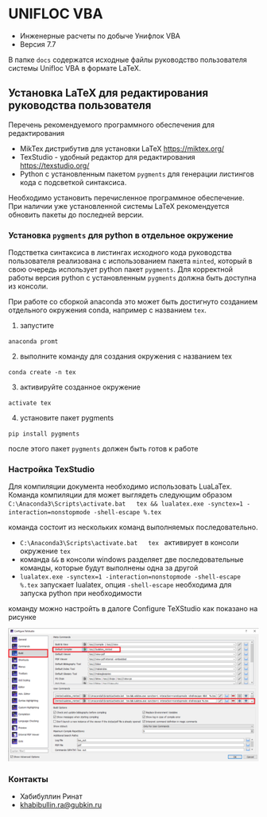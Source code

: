 # UNIFLOC VBA #

* Инженерные расчеты по добыче Унифлок VBA
* Версия 7.7


В папке `docs` содержатся исходные файлы руководство пользователя системы Unifloc VBA в формате LaTeX. 


## Установка LaTeX для редактирования руководства пользователя ###


Перечень рекомендуемого программного обеспечения для редактирования

* MikTex дистрибутив для установки LaTeX  https://miktex.org/ 
* TexStudio - удобный редактор для редактирования  https://texstudio.org/
* Python с установленным пакетом `pygments` для генерации листингов кода с подсветкой синтаксиса. 
 
 Необходимо установить перечисленное программное обеспечение. При наличии уже установленной системы LaTeX рекомендуется обновить пакеты до последней версии.
 
 ### Установка `pygments` для python в отдельное окружение
 
Подстветка синтаксиса в листингах исходного кода руководства пользователя реализована с использованием пакета `minted`, который в свою очередь использует python пакет `pygments`. Для корректной работы версия python с установленным `pygments` должна быть доступна из консоли. 

При работе со сборкой anaconda это может быть достигнуто созданием отдельного окружения conda, например с названием `tex`.

1. запустите 

`anaconda promt`

2. выполните команду для создания окружения с названием tex 

`conda create -n tex` 

3. активируйте созданное окружение 

`activate tex` 

4. установите пакет pygments 

`pip install pygments`

после этого пакет `pygments` должен быть готов к работе

### Настройка TexStudio 

Для компиляции документа необходимо использовать LuaLaTex. 
Команда компиляции для может выглядеть следующим образом
`C:\Anaconda3\Scripts\activate.bat   tex && lualatex.exe -synctex=1 -interaction=nonstopmode -shell-escape %.tex`

команда состоит из нескольких команд выполняемых последовательно.  
* `C:\Anaconda3\Scripts\activate.bat   tex ` активирует в консоли окружение `tex` 
* команда `&&` в консоли windows разделяет две последовательные команды, которые будут выполнены одна за другой 
* `lualatex.exe -synctex=1 -interaction=nonstopmode -shell-escape %.tex` запускает lualatex, опция `-shell-escape` необходима для запуска python при необходимости

команду можно настройть в далоге Configure TeXStudio как показано на рисунке

![Image of Yaktocat](u7_vba/pics/texStudio.png)


### Контакты ###

* Хабибуллин Ринат
* khabibullin.ra@gubkin.ru


